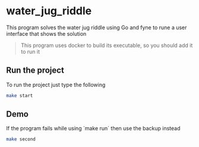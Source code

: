 # water_jug_riddle
This program solves the water jug riddle using Go and fyne to rune a user interface that shows the solution

> This program uses docker to build its executable, so you should add it to run it

## Run the project 
To run the project just type the following 
```sh
make start
```

## Demo
If the program fails while using ´make run´ then use the backup instead
```sh
make second
```
